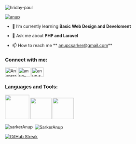 
<p align="left"> <img src="https://komarev.com/ghpvc/?username=SarkerAnup&label=Profile%20views&color=0e75b6&style=flat" alt="hriday-paul" /> </p>

<p align="left"> <a href="https://x.com/Anupsrr1?t=RWWiDVNwzwZUmrxPRXCJkw&s=35" target="blank"><img src="https://img.shields.io/twitter/follow/Anup sarker?logo=twitter&style=for-the-badge" alt="anup" /></a> </p>

- 🌱 I’m currently learning **Basic Web Design and Develoment**

- 💬 Ask me about **PHP and Laravel**

- 📫 How to reach me ** anupcsarker@gmail.com**

<h3 align="left">Connect with me:</h3>
<p align="left">
<a href="https://x.com/Anupsrr1" target="blank"><img align="center" src="https://raw.githubusercontent.com/rahuldkjain/github-profile-readme-generator/master/src/images/icons/Social/twitter.svg" alt="Anupsrr1" height="30" width="40" /></a>
<a href="https://www.linkedin.com/in/anup-chandra-sarker-286a54317/" target="blank"><img align="center" src="https://raw.githubusercontent.com/rahuldkjain/github-profile-readme-generator/master/src/images/icons/Social/linked-in-alt.svg" alt="anup-chandra-sarker-286a54317 " height="30" width="40" /></a>
 <a href="https://www.facebook.com/anup.sarker.353" target="blank"><img align="center" src="https://raw.githubusercontent.com/rahuldkjain/github-profile-readme-generator/master/src/images/icons/Social/facebook.svg" alt="anup.sarker.353" height="30" width="40" /></a>
 
</p>

<h3 align="left">Languages and Tools:</h3>
<p>
  <img width="80px" src="https://img.shields.io/badge/HTML5-E34F26?style=for-the-badge&logo=html5&logoColor=white" />
  <img width="70px" src="https://img.shields.io/badge/CSS3-1572B6?style=for-the-badge&logo=css3&logoColor=white" />
  
  <img width="70px" src=" https://img.shields.io/badge/PHP-lightgreen?style=for-the-badge&logo=css3&logoColor=white" />
</p>



<p><img align="left" src="https://github-readme-stats.vercel.app/api/top-langs?username=SarkerAnup&show_icons=true&locale=en&layout=compact" alt="sarkerAnup" /></p>

<p>&nbsp;<img align="center" src="https://github-readme-stats.vercel.app/api?username=SarkerAnup&show_icons=true&locale=en" alt="SarkerAnup" /></p>




<p><a href="https://git.io/streak-stats"><img src="https://github-readme-streak-stats.herokuapp.com?user=SarkerAnup&card_width=600" alt="GitHub Streak" /></a></p>
